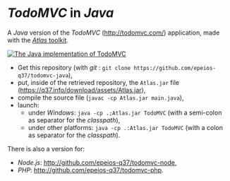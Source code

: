 # *TodoMVC* in *Java*

A *Java* version of the *TodoMVC* (<http://todomvc.com/>) application, made with the [*Atlas* toolkit](https://atlastk.org/).

[![The Java implementation of TodoMVC](http://q37.info/download/TodoMVC.gif "The Java implementation of TodoMVC")](http://atlastk.org)

- Get this repository (with *git* : `git clone https://github.com/epeios-q37/todomvc-java`),
- put, inside of the retrieved repository, the `Atlas.jar` file (https://q37.info/download/assets/Atlas.jar),
- compile the source file (`javac -cp Atlas.jar main.java`),
- launch:
	- under *Windows*: `java -cp .;Atlas.jar TodoMVC` (with a semi-colon as separator for the *classpath*),
	- under other platforms: `java -cp .:Atlas.jar TodoMVC` (with a colon as separator for the *classpath*).


There is also a version for:

  * *Node.js*: <http://github.com/epeios-q37/todomvc-node>,
  * *PHP*: <http://github.com/epeios-q37/todomvc-php>.